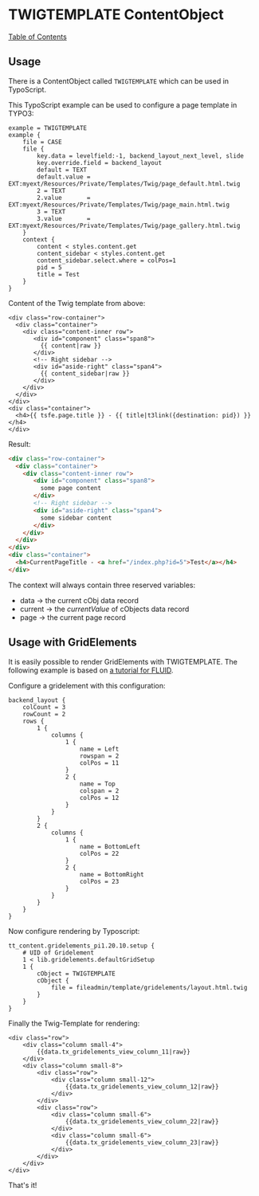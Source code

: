 # TWIGTEMPLATE ContentObject

[Table of Contents](../../README.md)


## Usage

There is a ContentObject called `TWIGTEMPLATE` which can be used in TypoScript.

This TypoScript example can be used to configure a page template in TYPO3:
```
example = TWIGTEMPLATE
example {
    file = CASE
    file {
        key.data = levelfield:-1, backend_layout_next_level, slide
        key.override.field = backend_layout
        default = TEXT
        default.value = EXT:myext/Resources/Private/Templates/Twig/page_default.html.twig
        2 = TEXT
        2.value       = EXT:myext/Resources/Private/Templates/Twig/page_main.html.twig
        3 = TEXT
        3.value       = EXT:myext/Resources/Private/Templates/Twig/page_gallery.html.twig
    }
    context {
        content < styles.content.get
        content_sidebar < styles.content.get
        content_sidebar.select.where = colPos=1
        pid = 5
        title = Test
    }
}
```

Content of the Twig template from above:
```twig
<div class="row-container">
  <div class="container">
    <div class="content-inner row">   
       <div id="component" class="span8">
         {{ content|raw }}
       </div>        
       <!-- Right sidebar -->
       <div id="aside-right" class="span4">
         {{ content_sidebar|raw }}
       </div>
    </div>
  </div>
</div>
<div class="container">
  <h4>{{ tsfe.page.title }} - {{ title|t3link({destination: pid}) }}</h4>
</div>
```

Result:
```html
<div class="row-container">
  <div class="container">
    <div class="content-inner row">   
       <div id="component" class="span8">
         some page content
       </div>        
       <!-- Right sidebar -->
       <div id="aside-right" class="span4">
         some sidebar content
       </div>
    </div>
  </div>
</div>
<div class="container">
  <h4>CurrentPageTitle - <a href="/index.php?id=5">Test</a></h4>
</div>
```
The context will always contain three reserved variables:
* data -> the current cObj data record
* current -> the *currentValue* of cObjects data record 
* page -> the current page record

## Usage with GridElements

It is easily possible to render GridElements with TWIGTEMPLATE. The following example 
is based on [a tutorial for FLUID](http://www.marmalade.de/magazin/2013/09/typo3-fluid-und-grid-elements-gemeinsam-verwenden/).

Configure a gridelement with this configuration:

```
backend_layout {
    colCount = 3
    rowCount = 2
    rows {
        1 {
            columns {
                1 {
                    name = Left
                    rowspan = 2
                    colPos = 11
                }
                2 {
                    name = Top
                    colspan = 2
                    colPos = 12
                }
            }
        }
        2 {
            columns {
                1 {
                    name = BottomLeft
                    colPos = 22
                }
                2 {
                    name = BottomRight
                    colPos = 23
                }
            }
        }
    }
}
```
Now configure rendering by Typoscript:

```
tt_content.gridelements_pi1.20.10.setup {
    # UID of Gridelement
    1 < lib.gridelements.defaultGridSetup
    1 {
        cObject = TWIGTEMPLATE
        cObject {
            file = fileadmin/template/gridelements/layout.html.twig
        }
    }
}
```
Finally the Twig-Template for rendering:

```twig
<div class="row">
    <div class="column small-4">
        {{data.tx_gridelements_view_column_11|raw}}
    </div>
    <div class="column small-8">
        <div class="row">
            <div class="column small-12">
                {{data.tx_gridelements_view_column_12|raw}}
            </div>
        </div>
        <div class="row">
            <div class="column small-6">
                {{data.tx_gridelements_view_column_22|raw}}
            </div>
            <div class="column small-6">
                {{data.tx_gridelements_view_column_23|raw}}
            </div>
        </div>
    </div>
</div>
```
That's it!
